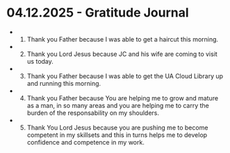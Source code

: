 # 04.12.2025 - Gratitude Journal

- 1. Thank you Father because I was able to get a haircut this morning.
- 2. Thank you Lord Jesus because JC and his wife are coming to visit us today.
- 3. Thank you Father because I was able to get the UA Cloud Library up and running this morning.
- 4. Thank you Father because You are helping me to grow and mature as a man, in so many areas and you are helping me to carry the burden of the responsability
on my shoulders.
- 5. Thank You Lord Jesus because you are pushing me to become competent in my skillsets and this in turns helps me to develop confidence and competence in my work.
